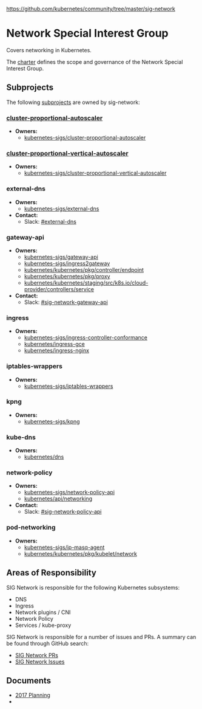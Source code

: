 https://github.com/kubernetes/community/tree/master/sig-network

# Network Special Interest Group

Covers networking in Kubernetes.

The [charter](https://github.com/kubernetes/community/blob/master/sig-network/charter.md) defines the scope and governance of the Network Special Interest Group.

## Subprojects

The following [subprojects](https://github.com/kubernetes/community/blob/master/governance.md#subprojects) are owned by sig-network:

### [cluster-proportional-autoscaler](https://github.com/kubernetes/community/tree/master/sig-network#cluster-proportional-autoscaler)

-   **Owners:**
    -   [kubernetes-sigs/cluster-proportional-autoscaler](https://github.com/kubernetes-sigs/cluster-proportional-autoscaler/blob/master/OWNERS)

### [cluster-proportional-vertical-autoscaler](https://github.com/kubernetes/community/tree/master/sig-network#cluster-proportional-vertical-autoscaler)

-   **Owners:**
    -   [kubernetes-sigs/cluster-proportional-vertical-autoscaler](https://github.com/kubernetes-sigs/cluster-proportional-vertical-autoscaler/blob/master/OWNERS)

### [](https://github.com/kubernetes/community/tree/master/sig-network#external-dns)external-dns

-   **Owners:**
    -   [kubernetes-sigs/external-dns](https://github.com/kubernetes-sigs/external-dns/blob/master/OWNERS)
-   **Contact:**
    -   Slack: [#external-dns](https://kubernetes.slack.com/messages/external-dns)

### [](https://github.com/kubernetes/community/tree/master/sig-network#gateway-api)gateway-api

-   **Owners:**
    -   [kubernetes-sigs/gateway-api](https://github.com/kubernetes-sigs/gateway-api/blob/master/OWNERS)
    -   [kubernetes-sigs/ingress2gateway](https://github.com/kubernetes-sigs/ingress2gateway/blob/main/OWNERS)
    -   [kubernetes/kubernetes/pkg/controller/endpoint](https://github.com/kubernetes/kubernetes/blob/master/pkg/controller/endpoint/OWNERS)
    -   [kubernetes/kubernetes/pkg/proxy](https://github.com/kubernetes/kubernetes/blob/master/pkg/proxy/OWNERS)
    -   [kubernetes/kubernetes/staging/src/k8s.io/cloud-provider/controllers/service](https://github.com/kubernetes/kubernetes/blob/master/staging/src/k8s.io/cloud-provider/controllers/service/OWNERS)
-   **Contact:**
    -   Slack: [#sig-network-gateway-api](https://kubernetes.slack.com/messages/sig-network-gateway-api)

### [](https://github.com/kubernetes/community/tree/master/sig-network#ingress)ingress

-   **Owners:**
    -   [kubernetes-sigs/ingress-controller-conformance](https://github.com/kubernetes-sigs/ingress-controller-conformance/blob/master/OWNERS)
    -   [kubernetes/ingress-gce](https://github.com/kubernetes/ingress-gce/blob/master/OWNERS)
    -   [kubernetes/ingress-nginx](https://github.com/kubernetes/ingress-nginx/blob/master/OWNERS)

### [](https://github.com/kubernetes/community/tree/master/sig-network#iptables-wrappers)iptables-wrappers

-   **Owners:**
    -   [kubernetes-sigs/iptables-wrappers](https://github.com/kubernetes-sigs/iptables-wrappers/blob/master/OWNERS)

### [](https://github.com/kubernetes/community/tree/master/sig-network#kpng)kpng

-   **Owners:**
    -   [kubernetes-sigs/kpng](https://github.com/kubernetes-sigs/kpng/blob/master/OWNERS)

### [](https://github.com/kubernetes/community/tree/master/sig-network#kube-dns)kube-dns

-   **Owners:**
    -   [kubernetes/dns](https://github.com/kubernetes/dns/blob/master/OWNERS)

### [](https://github.com/kubernetes/community/tree/master/sig-network#network-policy)network-policy

-   **Owners:**
    -   [kubernetes-sigs/network-policy-api](https://github.com/kubernetes-sigs/network-policy-api/blob/master/OWNERS)
    -   [kubernetes/api/networking](https://github.com/kubernetes/api/blob/master/networking/OWNERS)
-   **Contact:**
    -   Slack: [#sig-network-policy-api](https://kubernetes.slack.com/messages/sig-network-policy-api)

### [](https://github.com/kubernetes/community/tree/master/sig-network#pod-networking)pod-networking

-   **Owners:**
    -   [kubernetes-sigs/ip-masq-agent](https://github.com/kubernetes-sigs/ip-masq-agent/blob/master/OWNERS)
    -   [kubernetes/kubernetes/pkg/kubelet/network](https://github.com/kubernetes/kubernetes/blob/master/pkg/kubelet/network/OWNERS)

## [](https://github.com/kubernetes/community/tree/master/sig-network#areas-of-responsibility)Areas of Responsibility

SIG Network is responsible for the following Kubernetes subsystems:

-   DNS
-   Ingress
-   Network plugins / CNI
-   Network Policy
-   Services / kube-proxy

SIG Network is responsible for a number of issues and PRs. A summary can be found through GitHub search:

-   [SIG Network PRs](https://github.com/kubernetes/kubernetes/pulls?q=is%3Apr+is%3Aopen+label%3Asig%2Fnetwork)
-   [SIG Network Issues](https://github.com/kubernetes/kubernetes/issues?q=is%3Aissue+is%3Aopen+label%3Asig%2Fnetwork)

## [](https://github.com/kubernetes/community/tree/master/sig-network#documents)Documents

-   [2017 Planning](https://docs.google.com/document/d/1fBxC36UCBnqY_w3m3TjdnXFsIT--GS6HmKb5o0nhkTk/edit#)
- 